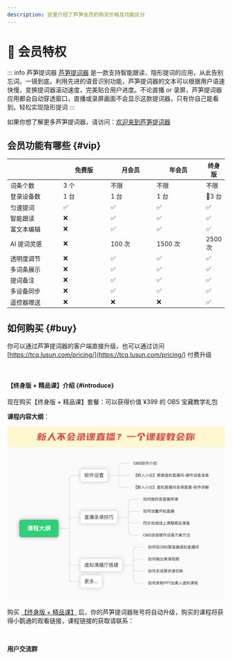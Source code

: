 ```yaml
---
description: 这里介绍了芦笋会员的购买价格及功能区分
---
```


<style scoped>
.custom-block-title{
  display:none
}
</style>

# 🌟 会员特权

::: info 芦笋提词器
[芦笋提词器](https://tcq.lusun.com/) 是一款支持智能跟读、隐形提词的应用，从此告别忘词，一镜到底。利用先进的语音识别功能，芦笋提词器的文本可以根据用户语速快慢，变换提词器滚动速度，完美贴合用户进度。不论直播 or 录屏，芦笋提词器应用都会自动穿透窗口，直播或录屏画面不会显示这款提词器，只有你自己能看到。轻松实现隐形提词
:::


如果你想了解更多芦笋提词器，请访问：[欢迎来到芦笋提词器](../)

## 会员功能有哪些 {#vip}

<table><thead><tr><th width="163"></th><th width="143">免费版</th><th width="130">月会员</th><th width="137">年会员</th><th>终身版</th></tr></thead><tbody><tr><td>词条个数</td><td>3 个</td><td>不限</td><td>不限</td><td>不限</td></tr><tr><td>登录设备数</td><td>1 台</td><td>1 台</td><td>1 台</td><td>🌟3 台</td></tr><tr><td>匀速提词</td><td>✅</td><td>✅</td><td>✅</td><td>✅</td></tr><tr><td>智能跟读</td><td>❌</td><td>✅</td><td>✅</td><td>✅</td></tr><tr><td>富文本编辑</td><td>❌</td><td>✅</td><td>✅</td><td>✅</td></tr><tr><td>AI 提词灵感</td><td>❌</td><td>100 次</td><td>1500 次</td><td>2500 次</td></tr><tr><td>透明度调节</td><td>❌</td><td>✅</td><td>✅</td><td>✅</td></tr><tr><td>多词条展示</td><td>❌</td><td>✅</td><td>✅</td><td>✅</td></tr><tr><td>提词备注</td><td>❌</td><td>✅</td><td>✅</td><td>✅</td></tr><tr><td>多设备同步</td><td>❌</td><td>✅</td><td>✅</td><td>✅</td></tr><tr><td>遥控器赠送</td><td>❌</td><td>❌</td><td>❌</td><td>✅</td></tr></tbody></table>

## 如何购买 {#buy}

你可以通过芦笋提词器的客户端直接升级，也可以通过访问 [https://tcq.lusun.com/pricing/](https://tcq.lusun.com/pricing/) 付费升级

<ImgCenter><img src="../.gitbook/assets/price0401.png" alt=""></ImgCenter>

#### 【终身版 + 精品课】介绍 {#introduce}

现在购买【终身版 + 精品课】套餐：可以获得价值 ¥399 的 OBS 宝藏教学礼包

**课程内容大纲**：

<ImgCenter><img src="../.gitbook/assets/xzwk5.png" alt=""></ImgCenter>

购买 [【终身版 + 精品课】](https://tcq.lusun.com/pricing/) 后，你的芦笋提词器账号将自动升级，购买的课程将获得小鹅通的观看链接，课程链接的获取请联系：

<ImgCenter><img src="../.gitbook/assets/xiaozhu.jpeg" alt="" width="375"></ImgCenter>

**用户交流群**

<UserGroup/>